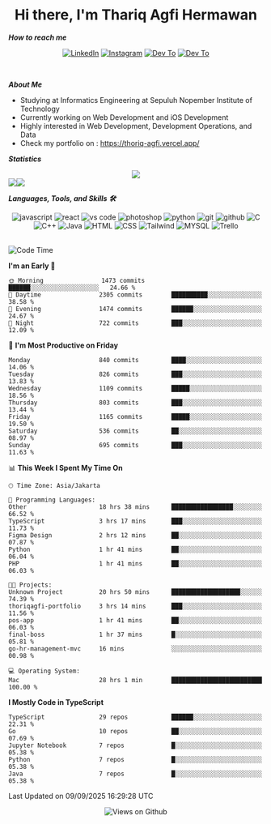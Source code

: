 <div align="center">
  <h1>Hi there, I'm Thariq Agfi Hermawan</h1>
</div>


***How to reach me***
<p align='center'>
   <a href="https://www.linkedin.com/in/thariqagfihermawan" target="_blank"><img src="https://img.shields.io/badge/LinkedIn-0077B5?style=for-the-badge&logo=linkedin&logoColor=white" alt="LinkedIn"></a>
   <a href="https://www.instagram.com/thoriqagfi" target="_blank"><img src="https://img.shields.io/badge/Instagram-E4405F?style=for-the-badge&logo=instagram&logoColor=white" alt="Instagram"></a>
   <a href="https://medium.com/@thoriq.aghfi60" target="_blank"><img src="https://img.shields.io/badge/Medium-12100E?style=for-the-badge&logo=medium&logoColor=white" alt="Dev To"></a>
   <a href="https://linktr.ee/thoriqagfi" target="_blank"><img src="https://img.shields.io/badge/linktree-1de9b6?style=for-the-badge&logo=linktree&logoColor=white" alt="Dev To"></a>
</p>

<br>

***About Me***
- Studying at Informatics Engineering at Sepuluh Nopember Institute of Technology
- Currently working on Web Development and iOS Development
- Highly interested in Web Development, Development Operations, and Data
- Check my portfolio on : https://thoriq-agfi.vercel.app/

***Statistics***

<!-- [![GitHub Streak](http://github-readme-streak-stats.herokuapp.com?user=thoriqagfi&theme=dark)](https://git.io/streak-stats) -->

<div align="center">
  <img src="http://github-readme-streak-stats.herokuapp.com?user=thoriqagfi&theme=chartreuse-dark"/>
</div>

<div align="center">
  <div style="display: flex;">
    <img src="https://github-readme-stats.vercel.app/api/top-langs/?username=thoriqagfi&layout=compact&theme=chartreuse-dark&langs_count=8" />
    <img src="https://github-readme-stats.vercel.app/api?username=thoriqagfi&show_icons=true&theme=chartreuse-dark"/>
  </div>
</div>

<!-- [![Top Langs](https://github-readme-stats.vercel.app/api/top-langs/?username=thoriqagfi&layout=compact&&theme=chartreuse-dark&langs_count=8)](https://github.com/thoriqagfi)
< ![Agfi's GitHub stats](https://github-readme-stats.vercel.app/api?username=thoriqagfi&show_icons=true&theme=chartreuse-dark) -->

***Languages, Tools, and Skills 🛠***

  <div align="center">
    <img src="https://img.shields.io/badge/JavaScript-F7DF1E?style=for-the-badge&logo=javascript&logoColor=black" alt="javascript" />
    <img src="https://img.shields.io/badge/React-61DAFB?style=for-the-badge&logo=react&logoColor=black" alt="react" />
    <img src="https://img.shields.io/badge/vs%20code-007ACC?style=for-the-badge&logo=visual%20studio%20code&logoColor=white" alt="vs code" />
    <img src="https://img.shields.io/badge/adobe%20photoshop-31A8FF?style=for-the-badge&logo=adobe%20photoshop&logoColor=white" alt="photoshop" />
    <img src="https://img.shields.io/badge/python-3776AB?style=for-the-badge&logo=python&logoColor=white" alt="python" />
    <img src="https://img.shields.io/badge/Git-F05032?style=for-the-badge&logo=git&logoColor=white" alt="git" />
    <img src="https://img.shields.io/badge/GitHub-100000?style=for-the-badge&logo=github&logoColor=white" alt="github" />
    <img src="https://img.shields.io/badge/c-%2300599C.svg?style=for-the-badge&logo=c&logoColor=white" alt="C" />
    <img src="https://img.shields.io/badge/c++-%2300599C.svg?style=for-the-badge&logo=c%2B%2B&logoColor=white" alt="C++" />
    <img src="https://img.shields.io/badge/Java-ED8B00?style=for-the-badge&logo=java&logoColor=white" alt="Java"/>
    <img src="https://img.shields.io/badge/HTML5-E34F26?style=for-the-badge&logo=html5&logoColor=white" alt="HTML" />
    <img src="https://img.shields.io/badge/CSS-239120?&style=for-the-badge&logo=css3&logoColor=white" alt ="CSS" />
    <img src="https://img.shields.io/badge/tailwindcss-%2338B2AC.svg?style=for-the-badge&logo=tailwind-css&logoColor=white" alt="Tailwind" />
    <img src="https://img.shields.io/badge/MySQL-00000F?style=for-the-badge&logo=mysql&logoColor=white" alt="MYSQL" />
    <img src="https://img.shields.io/badge/Trello-%23026AA7.svg?style=for-the-badge&logo=Trello&logoColor=white" alt="Trello" />
  </div><br>

<!--START_SECTION:waka-->
![Code Time](http://img.shields.io/badge/Code%20Time-1%2C452%20hrs%2059%20mins-blue)

**I'm an Early 🐤** 

```text
🌞 Morning                1473 commits        ██████░░░░░░░░░░░░░░░░░░░   24.66 % 
🌆 Daytime                2305 commits        ██████████░░░░░░░░░░░░░░░   38.58 % 
🌃 Evening                1474 commits        ██████░░░░░░░░░░░░░░░░░░░   24.67 % 
🌙 Night                  722 commits         ███░░░░░░░░░░░░░░░░░░░░░░   12.09 % 
```
📅 **I'm Most Productive on Friday** 

```text
Monday                   840 commits         ████░░░░░░░░░░░░░░░░░░░░░   14.06 % 
Tuesday                  826 commits         ███░░░░░░░░░░░░░░░░░░░░░░   13.83 % 
Wednesday                1109 commits        █████░░░░░░░░░░░░░░░░░░░░   18.56 % 
Thursday                 803 commits         ███░░░░░░░░░░░░░░░░░░░░░░   13.44 % 
Friday                   1165 commits        █████░░░░░░░░░░░░░░░░░░░░   19.50 % 
Saturday                 536 commits         ██░░░░░░░░░░░░░░░░░░░░░░░   08.97 % 
Sunday                   695 commits         ███░░░░░░░░░░░░░░░░░░░░░░   11.63 % 
```


📊 **This Week I Spent My Time On** 

```text
🕑︎ Time Zone: Asia/Jakarta

💬 Programming Languages: 
Other                    18 hrs 38 mins      █████████████████░░░░░░░░   66.52 % 
TypeScript               3 hrs 17 mins       ███░░░░░░░░░░░░░░░░░░░░░░   11.73 % 
Figma Design             2 hrs 12 mins       ██░░░░░░░░░░░░░░░░░░░░░░░   07.87 % 
Python                   1 hr 41 mins        ██░░░░░░░░░░░░░░░░░░░░░░░   06.04 % 
PHP                      1 hr 41 mins        ██░░░░░░░░░░░░░░░░░░░░░░░   06.03 % 

🐱‍💻 Projects: 
Unknown Project          20 hrs 50 mins      ███████████████████░░░░░░   74.39 % 
thoriqagfi-portfolio     3 hrs 14 mins       ███░░░░░░░░░░░░░░░░░░░░░░   11.56 % 
pos-app                  1 hr 41 mins        ██░░░░░░░░░░░░░░░░░░░░░░░   06.03 % 
final-boss               1 hr 37 mins        █░░░░░░░░░░░░░░░░░░░░░░░░   05.81 % 
go-hr-management-mvc     16 mins             ░░░░░░░░░░░░░░░░░░░░░░░░░   00.98 % 

💻 Operating System: 
Mac                      28 hrs 1 min        █████████████████████████   100.00 % 
```

**I Mostly Code in TypeScript** 

```text
TypeScript               29 repos            ██████░░░░░░░░░░░░░░░░░░░   22.31 % 
Go                       10 repos            ██░░░░░░░░░░░░░░░░░░░░░░░   07.69 % 
Jupyter Notebook         7 repos             █░░░░░░░░░░░░░░░░░░░░░░░░   05.38 % 
Python                   7 repos             █░░░░░░░░░░░░░░░░░░░░░░░░   05.38 % 
Java                     7 repos             █░░░░░░░░░░░░░░░░░░░░░░░░   05.38 % 
```




 Last Updated on 09/09/2025 16:29:28 UTC
<!--END_SECTION:waka-->

<div align="center">
<img src="https://komarev.com/ghpvc/?username=thoriqagfi&color=blue" alt="Views on Github" />
</div>
